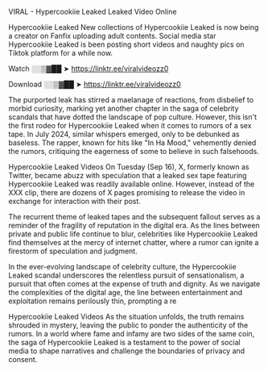 VIRAL - Hypercookiie Leaked Leaked Video Online

Hypercookiie Leaked New collections of Hypercookiie Leaked is now being a creator on Fanfix uploading adult contents. Social media star Hypercookiie Leaked is been posting short videos and naughty pics on Tiktok platform for a while now.

Watch ░░▒▓██ ➤ https://linktr.ee/viralvideozz0

Download ░░▒▓██ ➤ https://linktr.ee/viralvideozz0

The purported leak has stirred a maelanage of reactions, from disbelief to morbid curiosity, marking yet another chapter in the saga of celebrity scandals that have dotted the landscape of pop culture. However, this isn't the first rodeo for Hypercookiie Leaked when it comes to rumors of a sex tape. In July 2024, similar whispers emerged, only to be debunked as baseless. The rapper, known for hits like "In Ha Mood," vehemently denied the rumors, critiquing the eagerness of some to believe in such falsehoods.

Hypercookiie Leaked Videos
On Tuesday (Sep 16), X, formerly known as Twitter, became abuzz with speculation that a leaked sex tape featuring Hypercookiie Leaked was readily available online. However, instead of the XXX clip, there are dozens of X pages promising to release the video in exchange for interaction with their post.

The recurrent theme of leaked tapes and the subsequent fallout serves as a reminder of the fragility of reputation in the digital era. As the lines between private and public life continue to blur, celebrities like Hypercookiie Leaked find themselves at the mercy of internet chatter, where a rumor can ignite a firestorm of speculation and judgment.

In the ever-evolving landscape of celebrity culture, the Hypercookiie Leaked scandal underscores the relentless pursuit of sensationalism, a pursuit that often comes at the expense of truth and dignity. As we navigate the complexities of the digital age, the line between entertainment and exploitation remains perilously thin, prompting a re

Hypercookiie Leaked Videos
As the situation unfolds, the truth remains shrouded in mystery, leaving the public to ponder the authenticity of the rumors. In a world where fame and infamy are two sides of the same coin, the saga of Hypercookiie Leaked is a testament to the power of social media to shape narratives and challenge the boundaries of privacy and consent.